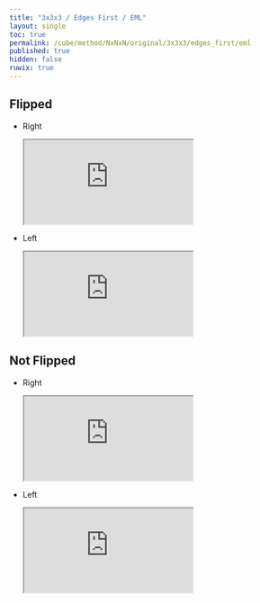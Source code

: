 ```yaml
---
title: "3x3x3 / Edges First / EML"
layout: single
toc: true
permalink: /cube/method/NxNxN/original/3x3x3/edges_first/eml
published: true
hidden: false
ruwix: true
---
```


<head>
  <base target="_blank">
</head>



## Flipped

- Right

  <iframe
    src = "https://ruwix.com/widget/3d/?alg=F'%20U%20F&colored=F%20R%20FD%20RD%20FR&hover=9&speed=500&flags=canvas"
  ></iframe>

- Left

  <iframe
    src = "https://ruwix.com/widget/3d/?alg=R%20U'%20R'&colored=F%20R%20FD%20RD%20FR&hover=9&speed=500&flags=canvas"
  ></iframe>



## Not Flipped

- Right

  <iframe
    src = "https://ruwix.com/widget/3d/?alg=R'%20F%20R%20F'&colored=F%20R%20FD%20RD%20FR&hover=9&speed=500&flags=canvas"
  ></iframe>

- Left

  <iframe
    src = "https://ruwix.com/widget/3d/?alg=F%20R'%20F'%20R&colored=F%20R%20FD%20RD%20FR&hover=9&speed=500&flags=canvas"
  ></iframe>
